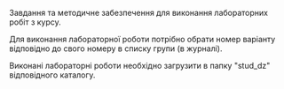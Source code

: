 
Завдання та методичне забезпечення для виконання лабораторних робіт з курсу.

Для виконання лабораторної роботи потрібно обрати номер варіанту відповідно до свого номеру в списку групи (в журналі).

Виконані лабораторні роботи необхідно загрузити в папку "stud_dz" відповідного каталогу.

